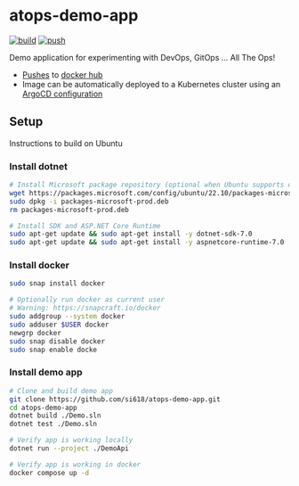 # atops-demo-app

[![build](https://github.com/si618/atops-demo-app/actions/workflows/build.yml/badge.svg)](https://github.com/si618/atops-demo-app/actions/workflows/build.yml)
[![push](https://github.com/si618/atops-demo-app/actions/workflows/push.yml/badge.svg)](https://github.com/si618/atops-demo-app/actions/workflows/push.yml)

Demo application for experimenting with DevOps, GitOps ... All The Ops!

- [Pushes](https://github.com/si618/atops-demo-app/actions/workflows/push.yml) to [docker hub](https://hub.docker.com/repository/docker/si618/atops-demo-app/general)
- Image can be automatically deployed to a Kubernetes cluster using an [ArgoCD configuration](https://github.com/si618/atops-demo-config)

## Setup

Instructions to build on Ubuntu

### Install dotnet

```bash
# Install Microsoft package repository (optional when Ubuntu supports dotnet 7)
wget https://packages.microsoft.com/config/ubuntu/22.10/packages-microsoft-prod.deb -O packages-microsoft-prod.deb
sudo dpkg -i packages-microsoft-prod.deb
rm packages-microsoft-prod.deb

# Install SDK and ASP.NET Core Runtime
sudo apt-get update && sudo apt-get install -y dotnet-sdk-7.0
sudo apt-get update && sudo apt-get install -y aspnetcore-runtime-7.0
```

### Install docker

```bash
sudo snap install docker
```
```bash
# Optionally run docker as current user
# Warning: https://snapcraft.io/docker
sudo addgroup --system docker
sudo adduser $USER docker
newgrp docker
sudo snap disable docker
sudo snap enable docke
```

### Install demo app

```bash
# Clone and build demo app
git clone https://github.com/si618/atops-demo-app.git
cd atops-demo-app
dotnet build ./Demo.sln
dotnet test ./Demo.sln

# Verify app is working locally
dotnet run --project ./DemoApi

# Verify app is working in docker
docker compose up -d
```